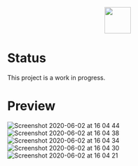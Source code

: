 <p align="center">
  <img height="60" src="https://user-images.githubusercontent.com/1796022/82115620-33373000-9764-11ea-9ce2-78a9ebeb05a1.png">
</p>

# Status

This project is a work in progress.

# Preview

![Screenshot 2020-06-02 at 16 04 44](https://user-images.githubusercontent.com/1796022/83529591-d620d580-a4ea-11ea-845b-6edbb8ec4280.png)
![Screenshot 2020-06-02 at 16 04 38](https://user-images.githubusercontent.com/1796022/83529607-d8832f80-a4ea-11ea-8d10-6ed6fab6a14c.png)
![Screenshot 2020-06-02 at 16 04 34](https://user-images.githubusercontent.com/1796022/83529611-d9b45c80-a4ea-11ea-8995-c8e4a79105fd.png)
![Screenshot 2020-06-02 at 16 04 30](https://user-images.githubusercontent.com/1796022/83529615-d9b45c80-a4ea-11ea-8af8-66695019c396.png)
![Screenshot 2020-06-02 at 16 04 21](https://user-images.githubusercontent.com/1796022/83529616-da4cf300-a4ea-11ea-9b4e-522c49bfb686.png)
